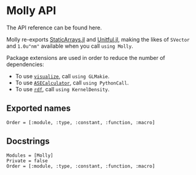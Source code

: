 # Molly API

The API reference can be found here.

Molly re-exports [StaticArrays.jl](https://github.com/JuliaArrays/StaticArrays.jl) and [Unitful.jl](https://github.com/PainterQubits/Unitful.jl), making the likes of `SVector` and `1.0u"nm"` available when you call `using Molly`.

Package extensions are used in order to reduce the number of dependencies:
- To use [`visualize`](@ref), call `using GLMakie`.
- To use [`ASECalculator`](@ref), call `using PythonCall`.
- To use [`rdf`](@ref), call `using KernelDensity`.

## Exported names

```@index
Order = [:module, :type, :constant, :function, :macro]
```

## Docstrings

```@autodocs
Modules = [Molly]
Private = false
Order = [:module, :type, :constant, :function, :macro]
```
